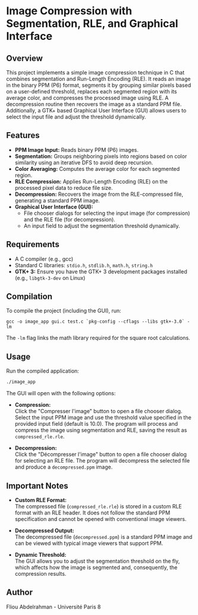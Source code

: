 
# Image Compression with Segmentation, RLE, and Graphical Interface

## Overview

This project implements a simple image compression technique in C that combines segmentation and Run-Length Encoding (RLE). It reads an image in the binary PPM (P6) format, segments it by grouping similar pixels based on a user-defined threshold, replaces each segmented region with its average color, and compresses the processed image using RLE. A decompression routine then recovers the image as a standard PPM file. Additionally, a GTK+ based Graphical User Interface (GUI) allows users to select the input file and adjust the threshold dynamically.

## Features

- **PPM Image Input:** Reads binary PPM (P6) images.
- **Segmentation:** Groups neighboring pixels into regions based on color similarity using an iterative DFS to avoid deep recursion.
- **Color Averaging:** Computes the average color for each segmented region.
- **RLE Compression:** Applies Run-Length Encoding (RLE) on the processed pixel data to reduce file size.
- **Decompression:** Recovers the image from the RLE-compressed file, generating a standard PPM image.
- **Graphical User Interface (GUI):**
  - File chooser dialogs for selecting the input image (for compression) and the RLE file (for decompression).
  - An input field to adjust the segmentation threshold dynamically.

## Requirements

- A C compiler (e.g., gcc)
- Standard C libraries: `stdio.h`, `stdlib.h`, `math.h`, `string.h`
- **GTK+ 3:** Ensure you have the GTK+ 3 development packages installed (e.g., `libgtk-3-dev` on Linux)

## Compilation

To compile the project (including the GUI), run:

```
gcc -o image_app gui.c test.c `pkg-config --cflags --libs gtk+-3.0` -lm
```

The `-lm` flag links the math library required for the square root calculations.

## Usage

Run the compiled application:

```bash
./image_app
```

The GUI will open with the following options:

- **Compression:**  
  Click the "Compresser l'image" button to open a file chooser dialog. Select the input PPM image and use the threshold value specified in the provided input field (default is 10.0). The program will process and compress the image using segmentation and RLE, saving the result as `compressed_rle.rle`.

- **Decompression:**  
  Click the "Décompresser l'image" button to open a file chooser dialog for selecting an RLE file. The program will decompress the selected file and produce a `decompressed.ppm` image.

## Important Notes

- **Custom RLE Format:**  
  The compressed file (`compressed_rle.rle`) is stored in a custom RLE format with an RLE header. It does not follow the standard PPM specification and cannot be opened with conventional image viewers.

- **Decompressed Output:**  
  The decompressed file (`decompressed.ppm`) is a standard PPM image and can be viewed with typical image viewers that support PPM.

- **Dynamic Threshold:**  
  The GUI allows you to adjust the segmentation threshold on the fly, which affects how the image is segmented and, consequently, the compression results.

## Author

Fliou Abdelrahman - Université Paris 8